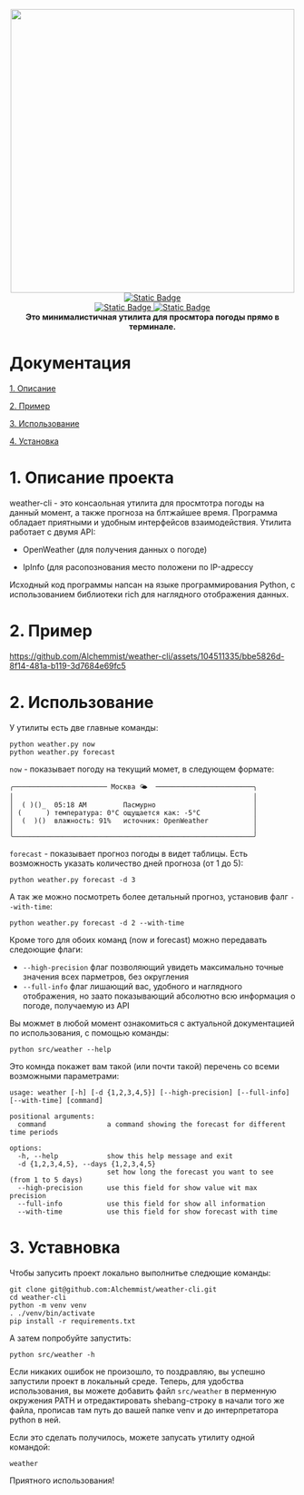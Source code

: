 <p align="center">
    <img src=https://github.com/Alchemmist/weather-demo/blob/main/media/logo.jpg width=500/>
    <br />
    <a href="https://t.me/alchemmist" alt="link to telegram account">
        <img alt="Static Badge" src="https://img.shields.io/badge/my%20Telegram-blue?style=for-the-badge&logo=telegram&logoColor=white&link=https%3A%2F%2Ft.me%2Falchemmist" />
    <a />
    <br />
    <a href="https://python.org" alt="Contributors">
        <img alt="Static Badge" src="https://img.shields.io/badge/python%20%F0%9F%90%8D-3.12-blue?style=for-the-badge&link=https%3A%2F%2Fpython.org" />
    <a />
    <a href="https://github.com/aaronrausch/ascii-weather" alt="Contributors">
        <img alt="Static Badge" src="https://img.shields.io/badge/thanks_for_ascii_art-yellow?style=for-the-badge&link=https%3A%2F%2Fgithub.com%2Faaronrausch%2Fascii-weather%2F" />
    <a />
    <br />
    <b>Это минималистичная утилита для просмтора погоды прямо в терминале.</b>
</p>


# Документация

[1. Описание](#about)

[2. Пример](#example)

[3. Использование](#usage)

[4. Установка](#install)


<a name="about"/>

# 1. Описание проекта

 weather-cli - это консаольная утилита для просмтотра погоды на данный момент, а также прогноза на блтжайшее время. Программа обладает приятными и удобным интерфейсов взаимодействия. Утилита работает с двумя API:
 
 - OpenWeather (для получения данных о погоде)

 - IpInfo (для расопознования место положени по IP-адрессу

 Исходный код программы напсан на языке программирования Python, с использованием библиотеки rich для наглядного отображения данных. 

<a name="example"/>

# 2. Пример 

https://github.com/Alchemmist/weather-cli/assets/104511335/bbe5826d-8f14-481a-b119-3d7684e69fc5


<a name="usage" />

 # 2. Использование
 
 У утилиты есть две главные команды: 
 ```shell
python weather.py now
python weather.py forecast
```

`now` - показывает погоду на текущий момет, в следующем формате:
```
╭─────────────────────── Москва 🌤  ────────────────────────╮
│                                                           │
│  ( )()_  05:18 AM         Пасмурно                        │
│ (      ) температура: 0°C ощущается как: -5°C             │
│  (  )()  влажность: 91%   источник: OpenWeather           │
│                                                           │
╰───────────────────────────────────────────────────────────╯
```

`forecast` - показывает прогноз погоды в видет таблицы. Есть возможность указать количество дней прогноза (от 1 до 5):
```
python weather.py forecast -d 3
```
А так же можно посмотреть более детальный прогноз, установив фалг `--with-time`:
```
python weather.py forecast -d 2 --with-time
```

Кроме того для обоих команд (now и forecast) можно передавать следоющие флаги:

- `--high-precision` флаг позволяющий увидеть максимально точные значения всех парметров, без округления
- `--full-info` флаг лишающий вас, удобного и наглядного отображения, но заато показывающий абсолютно всю информация о погоде, получаемую из API

Вы можмет в любой момент ознакомиться с актуальной документацией по использования, с помощью команды:
```shell
python src/weather --help
```
Это комнда покажет вам такой (или почти такой) перечень со всеми возможными параметрами:
```
usage: weather [-h] [-d {1,2,3,4,5}] [--high-precision] [--full-info] [--with-time] [command]

positional arguments:
  command               a command showing the forecast for different time periods

options:
  -h, --help            show this help message and exit
  -d {1,2,3,4,5}, --days {1,2,3,4,5}
                        set how long the forecast you want to see (from 1 to 5 days)
  --high-precision      use this field for show value wit max precision
  --full-info           use this field for show all information
  --with-time           use this field for show forecast with time
```

<a name="install" />

# 3. Уставновка

Чтобы запусить проект локально выполнитье следющие команды:
```shell
git clone git@github.com:Alchemmist/weather-cli.git
cd weather-cli
python -m venv venv
. ./venv/bin/activate
pip install -r requirements.txt
```

А затем попробуйте запустить:
```shell
python src/weather -h
```

Если никаких ошибок не произошло, то поздравляю, вы успешно запустили проект в локальный среде. Теперь, для удобства использования, вы можете добавить файл `src/weather` в перменную окружения PATH и отредактировать shebang-строку в начали того же файла, прописав там путь до вашей папке venv и до интерпретатора python в ней. 

Если это сделать получилось, можете запусать утилиту одной командой:
```shell
weather
```

Приятного использования!
